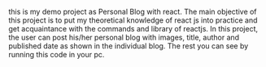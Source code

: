this is my demo project as Personal Blog with react. The main objective of this project is to put my theoretical knowledge of react js into practice and get acquaintance with the commands and library of reactjs.
In this project, the user can post his/her personal blog with images, title, author and published date as shown in the individual blog. The rest you can see by running this code in your pc.
